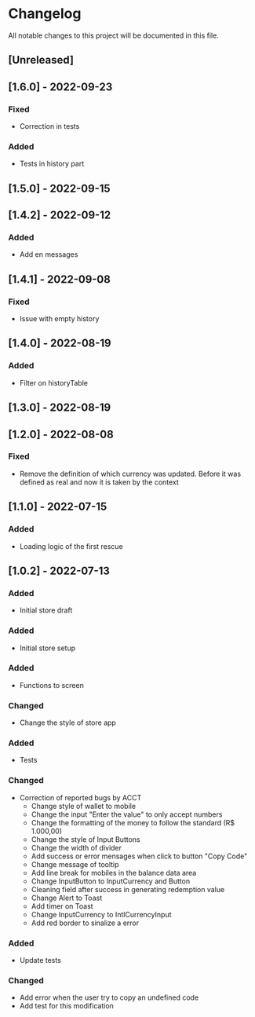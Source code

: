 # Changelog

All notable changes to this project will be documented in this file.

## [Unreleased]

## [1.6.0] - 2022-09-23

### Fixed

- Correction in tests

### Added

- Tests in history part

## [1.5.0] - 2022-09-15

## [1.4.2] - 2022-09-12

### Added

- Add en messages

## [1.4.1] - 2022-09-08

### Fixed

- Issue with empty history

## [1.4.0] - 2022-08-19

### Added

- Filter on historyTable

## [1.3.0] - 2022-08-19

## [1.2.0] - 2022-08-08

### Fixed

- Remove the definition of which currency was updated. Before it was defined as real and now it is taken by the context

## [1.1.0] - 2022-07-15

### Added

- Loading logic of the first rescue

## [1.0.2] - 2022-07-13

### Added

- Initial store draft

### Added

- Initial store setup

### Added

- Functions to screen

### Changed

- Change the style of store app

### Added

- Tests

### Changed

- Correction of reported bugs by ACCT
  - Change style of wallet to mobile
  - Change the input "Enter the value" to only accept numbers
  - Change the formatting of the money to follow the standard (R$ 1.000,00)
  - Change the style of Input Buttons
  - Change the width of divider
  - Add success or error mensages when click to button "Copy Code"
  - Change message of tooltip
  - Add line break for mobiles in the balance data area
  - Change InputButton to InputCurrency and Button
  - Cleaning field after success in generating redemption value
  - Change Alert to Toast
  - Add timer on Toast
  - Change InputCurrency to IntlCurrencyInput
  - Add red border to sinalize a error

### Added

- Update tests

### Changed

- Add error when the user try to copy an undefined code
- Add test for this modification
